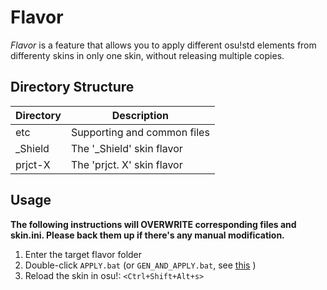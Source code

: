 # Flavor

*Flavor* is a feature that allows you to apply different osu!std elements from
differenty skins in only one skin, without releasing multiple copies.

## Directory Structure

| Directory | Description                 |
|-----------|-----------------------------|
| etc       | Supporting and common files |
| _Shield   | The '_Shield' skin flavor   |
| prjct-X   | The 'prjct. X' skin flavor  |

## Usage

**The following instructions will OVERWRITE corresponding files and skin.ini.
Please back them up if there's any manual modification.**

1. Enter the target flavor folder
2. Double-click `APPLY.bat` (or `GEN_AND_APPLY.bat`, see [this](./etc/README.md) )
3. Reload the skin in osu!: `<Ctrl+Shift+Alt+s>`
